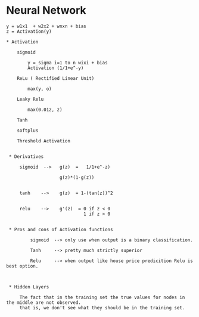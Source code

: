 # Neural Network

    y = w1x1  + w2x2 + wnxn + bias
    z = Activation(y)
    
    * Activation 
   
        sigmoid
             
            y = sigma i=1 to n wixi + bias
            Activation (1/1+e^-y)
            
        ReLu ( Rectified Linear Unit)
        
            max(y, o)
        
        Leaky Relu
           
            max(0.01z, z)
        
        Tanh
        
        softplus
        
        Threshold Activation
        
     
     * Derivatives 
     
         sigmoid  -->   g(z)  =   1/1+e^-z)
                         
                        g(z)*(1-g(z))
                     
         
         tanh    -->    g(z)  = 1-(tan(z))^2
         
         
         relu    -->    g'(z)  = 0 if z < 0
                                 1 if z > 0
     
     
     * Pros and cons of Activation functions
             
             sigmoid  --> only use when output is a binary classification.
             
             Tanh     --> pretty much strictly superior
             
             Relu     --> when output like house price predicition Relu is best option.
     
     
     
     * Hidden Layers
         
         The fact that in the training set the true values for nodes in the middle are not observed.
         that is, we don't see what they should be in the training set.
         
      
     